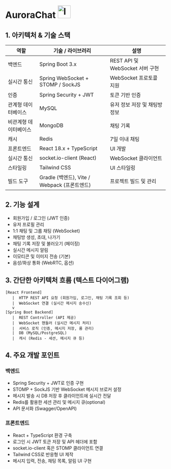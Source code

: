# AuroraChat <img width="40" height="40" alt="Image" src="https://github.com/user-attachments/assets/d69ec52c-4fc6-4d56-935a-b30d5c128493" />

## 1. 아키텍처 & 기술 스택

| 역할 | 기술 / 라이브러리 | 설명 |
| --- | --- | --- |
| 백엔드 | Spring Boot 3.x | REST API 및 WebSocket 서버 구현 |
| 실시간 통신 | Spring WebSocket + STOMP / SockJS | WebSocket 프로토콜 지원 |
| 인증 | Spring Security + JWT | 토큰 기반 인증 |
| 관계형 데이터베이스 | MySQL | 유저 정보 저장 및 채팅방 정보 |
| 비관계형 데이터베이스 | MongoDB | 채팅 기록 |
| 캐시 | Redis | 7일 이내 채팅 |
| 프론트엔드 | React 18.x + TypeScript | UI 개발 |
| 실시간 통신 | socket.io-client (React) | WebSocket 클라이언트 |
| 스타일링 | Tailwind CSS | UI 스타일링 |
| 빌드 도구 | Gradle (백엔드), Vite / Webpack (프론트엔드) | 프로젝트 빌드 및 관리 |

## 2. 기능 설계

- 회원가입 / 로그인 (JWT 인증)
- 유저 프로필 관리
- 1:1 채팅 및 그룹 채팅 (WebSocket)
- 채팅방 생성, 초대, 나가기
- 채팅 기록 저장 및 불러오기 (페이징)
- 실시간 메시지 알림
- 이모티콘 및 이미지 전송 (기본)
- 음성/화상 통화 (WebRTC, 옵션)

## 3. 간단한 아키텍처 흐름 (텍스트 다이어그램)

```
[React Frontend]
   |  HTTP REST API 요청 (회원가입, 로그인, 채팅 기록 조회 등)
   |  WebSocket 연결 (실시간 메시지 송수신)
   v
[Spring Boot Backend]
   |  REST Controller (API 제공)
   |  WebSocket 핸들러 (실시간 메시지 처리)
   |  서비스 로직 (인증, 메시지 저장, 룸 관리)
   |  DB (MySQL/PostgreSQL)
   |  캐시 (Redis - 세션, 메시지 큐 등)

```

## 4. 주요 개발 포인트

### 백엔드

- Spring Security + JWT로 인증 구현
- STOMP + SockJS 기반 WebSocket 메시지 브로커 설정
- 메시지 발송 시 DB 저장 후 클라이언트에 실시간 전달
- Redis를 활용한 세션 관리 및 메시지 큐(optional)
- API 문서화 (Swagger/OpenAPI)

### 프론트엔드

- React + TypeScript 환경 구축
- 로그인 시 JWT 토큰 저장 및 API 헤더에 포함
- socket.io-client 혹은 STOMP 클라이언트 연결
- Tailwind CSS로 반응형 UI 제작
- 메시지 입력, 전송, 채팅 목록, 알림 UI 구현
